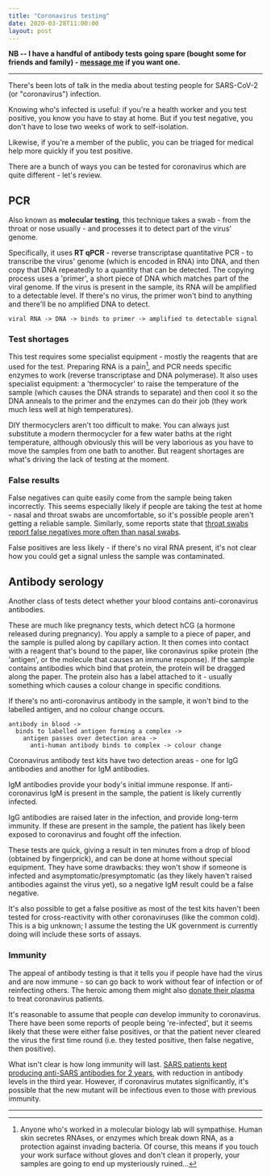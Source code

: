 ```yaml
---
title: "Coronavirus testing"
date: 2020-03-28T11:00:00
layout: post
---
```



**NB -- I have a handful of antibody tests going spare (bought some for friends and family) - [message me](mailto:henry@henrystanley.com) if you want one.**

---

There's been lots of talk in the media about testing people for SARS-CoV-2 (or "coronavirus") infection.

Knowing who's infected is useful: if you're a health worker and you test positive, you know you have to stay at home. But if you test negative, you don't have to lose two weeks of work to self-isolation.

Likewise, if you're a member of the public, you can be triaged for medical help more quickly if you test positive.

There are a bunch of ways you can be tested for coronavirus which are quite different - let's review.

## PCR

Also known as **molecular testing**, this technique takes a swab - from the throat or nose usually - and processes it to detect part of the virus' genome.

Specifically, it uses **RT qPCR** - reverse transcriptase quantitative PCR - to transcribe the virus' genome (which is encoded in RNA) into DNA, and then copy that DNA repeatedly to a quantity that can be detected. The copying process uses a 'primer', a short piece of DNA which matches part of the viral genome. If the virus is present in the sample, its RNA will be amplified to a detectable level. If there's no virus, the primer won't bind to anything and there'll be no amplified DNA to detect.

`viral RNA -> DNA -> binds to primer -> amplified to detectable signal`

### Test shortages

This test requires some specialist equipment - mostly the reagents that are used for the test. Preparing RNA is a pain[^rna], and PCR needs specific enzymes to work (reverse transcriptase and DNA polymerase). It also uses specialist equipment: a 'thermocycler' to raise the temperature of the sample (which causes the DNA strands to separate) and then cool it so the DNA anneals to the primer and the enzymes can do their job (they work much less well at high temperatures).

DIY thermocyclers aren't too difficult to make. You can always just substitute a modern thermocycler for a few water baths at the right temperature, although obviously this will be very laborious as you have to move the samples from one bath to another. But reagent shortages are what's driving the lack of testing at the moment.

### False results

False negatives can quite easily come from the sample being taken incorrectly. This seems especially likely if people are taking the test at home - nasal and throat swabs are uncomfortable, so it's possible people aren't getting a reliable sample. Similarly, some reports state that [throat swabs report false negatives more often than nasal swabs](https://www.cebm.net/2020/03/is-there-any-significant-difference-in-sensitivity-of-covid-19-virus-sars-cov-2-tests-based-on-swabs-from-oropharyngeal-op-vs-nasopharyngeal-np-sampling-vs-both/).

False positives are less likely - if there's no viral RNA present, it's not clear how you could get a signal unless the sample was contaminated.

## Antibody serology

Another class of tests detect whether your blood contains anti-coronavirus antibodies.

These are much like pregnancy tests, which detect hCG (a hormone released during pregnancy). You apply a sample to a piece of paper, and the sample is pulled along by capillary action. It then comes into contact with a reagent that's bound to the paper, like coronavirus spike protein (the 'antigen', or the molecule that causes an immune response). If the sample contains antibodies which bind that protein, the protein will be dragged along the paper. The protein also has a label attached to it - usually something which causes a colour change in specific conditions.

If there's no anti-coronavirus antibody in the sample, it won't bind to the labelled antigen, and no colour change occurs.


```
antibody in blood ->
  binds to labelled antigen forming a complex ->
    antigen passes over detection area ->
      anti-human antibody binds to complex -> colour change
```

Coronavirus antibody test kits have two detection areas - one for IgG antibodies and another for IgM antibodies.

IgM antibodies provide your body's initial immune response. If anti-coronavirus IgM is present in the sample, the patient is likely currently infected.

IgG antibodies are raised later in the infection, and provide long-term immunity. If these are present in the sample, the patient has likely been exposed to coronavirus and fought off the infection.

These tests are quick, giving a result in ten minutes from a drop of blood (obtained by fingerprick), and can be done at home without special equipment. They have some drawbacks: they won't show if someone is infected and asymptomatic/presymptomatic (as they likely haven't raised antibodies against the virus yet), so a negative IgM result could be a false negative.

It's also possible to get a false positive as most of the test kits haven't been tested for cross-reactivity with other coronaviruses (like the common cold). This is a big unknown; I assume the testing the UK government is currently doing will include these sorts of assays.

### Immunity

The appeal of antibody testing is that it tells you if people have had the virus and are now immune - so can go back to work without fear of infection or of reinfecting others. The heroic among them might also [donate their plasma](https://www.bmj.com/content/368/bmj.m1256) to treat coronavirus patients.

It's reasonable to assume that people _can_ develop immunity to coronavirus. There have been some reports of people being 're-infected', but it seems likely that these were either false positives, or that the patient never cleared the virus the first time round (i.e. they tested positive, then false negative, then positive).

What isn't clear is how long immunity will last. [SARS patients kept producing anti-SARS antibodies for 2 years](https://www.ncbi.nlm.nih.gov/pmc/articles/PMC2851497/), with reduction in antibody levels in the third year. However, if coronavirus mutates significantly, it's possible that the new mutant will be infectious even to those with previous immunity.

---

[^rna]: Anyone who's worked in a molecular biology lab will sympathise. Human skin secretes RNAses, or enzymes which break down RNA, as a protection against invading bacteria. Of course, this means if you touch your work surface without gloves and don't clean it properly, your samples are going to end up mysteriously ruined...
